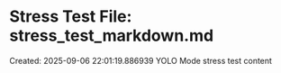 # Stress Test File: stress_test_markdown.md
Created: 2025-09-06 22:01:19.886939
YOLO Mode stress test content
